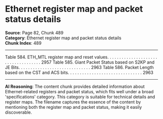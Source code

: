 # Ethernet register map and packet status details

**Source**: Page 82, Chunk 489  
**Category**: Ethernet register map and packet status details  
**Chunk Index**: 489

---

Table 584. ETH_MTL register map and reset values. . . . . . . . . . . . . . . . . . . . . . . . . . . . . . . . . . . . 2957
Table 585. Giant Packet Status based on S2KP and JE Bits. . . . . . . . . . . . . . . . . . . . . . . . . . . . . . 2963
Table 586. Packet Length based on the CST and ACS bits. . . . . . . . . . . . . . . . . . . . . . . . . . . . . . . 2963

---

**AI Reasoning**: The content chunk provides detailed information about Ethernet-related registers and packet status, which fits well under a broad 'specifications' category. This category is suitable for technical details and register maps. The filename captures the essence of the content by mentioning both the register map and packet status, making it easily discoverable.
